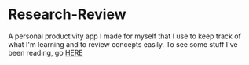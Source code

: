 
Research-Review
==================


A personal productivity app I made for myself that I use to keep track of what I'm learning and to review concepts easily.  To see some stuff I've been reading, go [HERE](http://neil-g.github.io/2016/01/01/Research-Review/)

